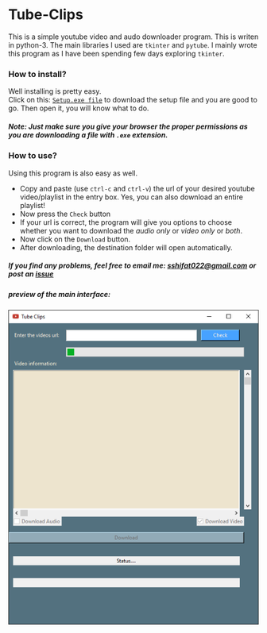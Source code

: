 # Tube-Clips

This is a simple youtube video and audo downloader program. This is writen in python-3. The main libraries I used are `tkinter` and `pytube`.
I mainly wrote this program as I have been spending few days exploring `tkinter`.

### How to install?

Well installing is pretty easy.<br>
Click on this: [`Setup.exe file`](https://github.com/s-shifat/Tube-Clips/raw/main/distribution/Setup.exe) to download the setup file and you are good to go.
Then open it, you will know what to do.
##### *Note: Just make sure you give your browser the proper permissions as you are downloading a file with `.exe` extension.*


### How to use?

Using this program is also easy as well.
  * Copy and paste (use `ctrl-c` and `ctrl-v`) the url of your desired youtube video/playlist in the entry box. Yes, you can also download an entire playlist!
  * Now press the `Check` button
  * If your url is correct, the program will give you options to choose whether you want to download the *audio only* or *video only* or *both*.
  * Now click on the `Download` button.
  * After downloading, the destination folder will open automatically.

##### If you find any problems, feel free to email me: sshifat022@gmail.com or post an [issue](https://github.com/s-shifat/Tube-Clips/issues)<br>

##### preview of the main interface:<br>
![main-interface](./distribution/screen-shot/main-interface.png)
